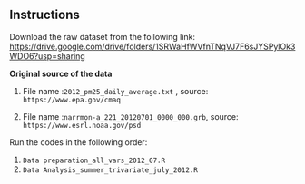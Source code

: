 ## Instructions

Download the raw dataset from the following link:
https://drive.google.com/drive/folders/1SRWaHfWVfnTNqVJ7F6sJYSPylOk3WDO6?usp=sharing

**Original source of the data**

1. File name :`2012_pm25_daily_average.txt` , source: `https://www.epa.gov/cmaq`


2. File name :`narrmon-a_221_20120701_0000_000.grb`, source: `https://www.esrl.noaa.gov/psd`


Run the codes in the following order:
1. `Data preparation_all_vars_2012_07.R`
2.  `Data Analysis_summer_trivariate_july_2012.R`

